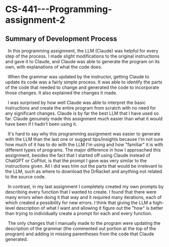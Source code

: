 # CS-441---Programming-assignment-2

## Summary of Development Process

&nbsp;   In this programming assignment, the LLM (Claude) was helpful for every step of the process. I made slight modifications to the original instructions and gave it to Claude, and Claude was able to generate the program on its own, with explanations of what the code does. 

&nbsp;   When the grammar was updated by the instructor, getting Claude to update its code was a fairly simple process. It was able to identify the parts of the code that needed to change and generated the code to incorporate those changes. It also explained the changes it made.

&nbsp;   I was surprised by how well Claude was able to interpret the basic instructions and create the entire program from scratch with no need for any significant changes. Claude is by far the best LLM that I have used so far. Claude genuinely made this assignment much easier than what it would have been if I hadn't been using it. 

&nbsp;   It's hard to say why this programming assignment was easier to generate with the LLM than the last one or suggest tips/insights because I'm not sure how much of it has to do with the LLM I'm using and how "familiar" it is with different types of programs. The major difference in how I approached this assignment, besides the fact that I started off using Claude instead of ChatGPT or CoPilot, is that the prompt I gave was very similar to the instructions given. All I did was trim out the parts that would be irrelevant to the LLM, such as where to download the DrRacket and anything not related to the source code.

&nbsp;   In contrast, in my last assignment I completely created my own prompts by describing every function that I wanted to create. I found that there were many errors when doing it that way and it required many iterations, each of which created a possibility for new errors. I think that giving the LLM a high-level description of what I want and allowing it figure out the "how" is better than trying to individually create a prompt for each and every function.  

&nbsp;   The only changes that I manually made to the program were updating the description of the grammar (the commented out portion at the top of the program) and adding in missing parentheses from the code that Claude generated.

